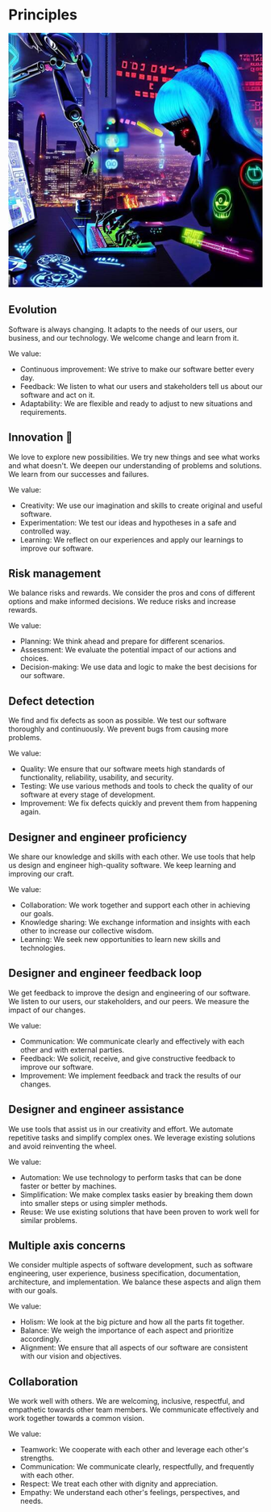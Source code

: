 # Principles

![Female Cyborg Developer](female-cyborg-dev-512.jpeg)

## Evolution

Software is always changing. It adapts to the needs of our users, our
business, and our technology. We welcome change and learn from it.

We value:

-   Continuous improvement: We strive to make our software better every
    day.
-   Feedback: We listen to what our users and stakeholders tell us about
    our software and act on it.
-   Adaptability: We are flexible and ready to adjust to new situations and
    requirements.

## Innovation :rocket:

We love to explore new possibilities. We try new things and see what works
and what doesn't. We deepen our understanding of problems and solutions. We
learn from our successes and failures.

We value:

-   Creativity: We use our imagination and skills to create original and
    useful software.
-   Experimentation: We test our ideas and hypotheses in a safe and
    controlled way.
-   Learning: We reflect on our experiences and apply our learnings to
    improve our software.

## Risk management

We balance risks and rewards. We consider the pros and cons of different
options and make informed decisions. We reduce risks and increase rewards.

We value:

-   Planning: We think ahead and prepare for different scenarios.
-   Assessment: We evaluate the potential impact of our actions and
    choices.
-   Decision-making: We use data and logic to make the best decisions for
    our software.

## Defect detection

We find and fix defects as soon as possible. We test our software thoroughly
and continuously. We prevent bugs from causing more problems.

We value:

-   Quality: We ensure that our software meets high standards of
    functionality, reliability, usability, and security.
-   Testing: We use various methods and tools to check the quality of our
    software at every stage of development.
-   Improvement: We fix defects quickly and prevent them from happening
    again.

## Designer and engineer proficiency

We share our knowledge and skills with each other. We use tools that help us
design and engineer high-quality software. We keep learning and improving our
craft.

We value:

-   Collaboration: We work together and support each other in achieving our
    goals.
-   Knowledge sharing: We exchange information and insights with each other
    to increase our collective wisdom.
-   Learning: We seek new opportunities to learn new skills and
    technologies.

## Designer and engineer feedback loop

We get feedback to improve the design and engineering of our software. We
listen to our users, our stakeholders, and our peers. We measure the impact
of our changes.

We value:

-   Communication: We communicate clearly and effectively with each other
    and with external parties.
-   Feedback: We solicit, receive, and give constructive feedback to
    improve our software.
-   Improvement: We implement feedback and track the results of our
    changes.

## Designer and engineer assistance

We use tools that assist us in our creativity and effort. We automate
repetitive tasks and simplify complex ones. We leverage existing solutions
and avoid reinventing the wheel.

We value:

-   Automation: We use technology to perform tasks that can be done faster
    or better by machines.
-   Simplification: We make complex tasks easier by breaking them down into
    smaller steps or using simpler methods.
-   Reuse: We use existing solutions that have been proven to work well for
    similar problems.

## Multiple axis concerns

We consider multiple aspects of software development, such as software
engineering, user experience, business specification, documentation,
architecture, and implementation. We balance these aspects and align them
with our goals.

We value:

-   Holism: We look at the big picture and how all the parts fit together.
-   Balance: We weigh the importance of each aspect and prioritize
    accordingly.
-   Alignment: We ensure that all aspects of our software are consistent
    with our vision and objectives.

## Collaboration

We work well with others. We are welcoming, inclusive, respectful, and
empathetic towards other team members. We communicate effectively and work
together towards a common vision.

We value:

-   Teamwork: We cooperate with each other and leverage each other's
    strengths.
-   Communication: We communicate clearly, respectfully, and frequently
    with each other.
-   Respect: We treat each other with dignity and appreciation.
-   Empathy: We understand each other's feelings, perspectives, and needs.
